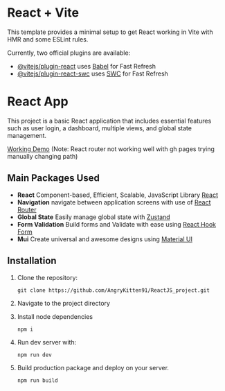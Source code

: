 # React + Vite

This template provides a minimal setup to get React working in Vite with HMR and some ESLint rules.

Currently, two official plugins are available:

- [@vitejs/plugin-react](https://github.com/vitejs/vite-plugin-react/blob/main/packages/plugin-react/README.md) uses [Babel](https://babeljs.io/) for Fast Refresh
- [@vitejs/plugin-react-swc](https://github.com/vitejs/vite-plugin-react-swc) uses [SWC](https://swc.rs/) for Fast Refresh

# React App

This project is a basic React application that includes essential features such as user login, a dashboard, multiple views, and global state management.

[Working Demo](https://angrykitten91.github.io/ReactJS_project/)
(Note: React router not working well with gh pages trying manually changing path)

## Main Packages Used

- **React** Component-based, Efficient, Scalable, JavaScript Library [React](https://react.dev/learn)
- **Navigation** navigate between application screens with use of [React Router](https://reactrouter.com/en/main)
- **Global State** Easily manage global state with [Zustand](https://github.com/pmndrs/zustand)
- **Form Validation** Build forms and Validate with ease using [React Hook Form](https://react-hook-form.com/)
- **Mui** Create universal and awesome designs using [Material UI](https://mui.com/)

## Installation

1. Clone the repository:

   ```
   git clone https://github.com/AngryKitten91/ReactJS_project.git
   ```

2. Navigate to the project directory

3. Install node dependencies

   ```
   npm i
   ```

4. Run dev server with:

   ```
   npm run dev
   ```

5. Build production package and deploy on your server.

   ```
   npm run build
   ```
